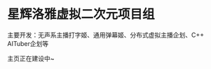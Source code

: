 # 星辉洛雅虚拟二次元项目组

主要开发：无声系主播打字姬、通用弹幕姬、分布式虚拟主播企划、C++ AITuber企划等

主页正在建设中~

<!--

**Here are some ideas to get you started:**

🙋‍♀️ A short introduction - what is your organization all about?
🌈 Contribution guidelines - how can the community get involved?
👩‍💻 Useful resources - where can the community find your docs? Is there anything else the community should know?
🍿 Fun facts - what does your team eat for breakfast?
🧙 Remember, you can do mighty things with the power of [Markdown](https://docs.github.com/github/writing-on-github/getting-started-with-writing-and-formatting-on-github/basic-writing-and-formatting-syntax)
-->
